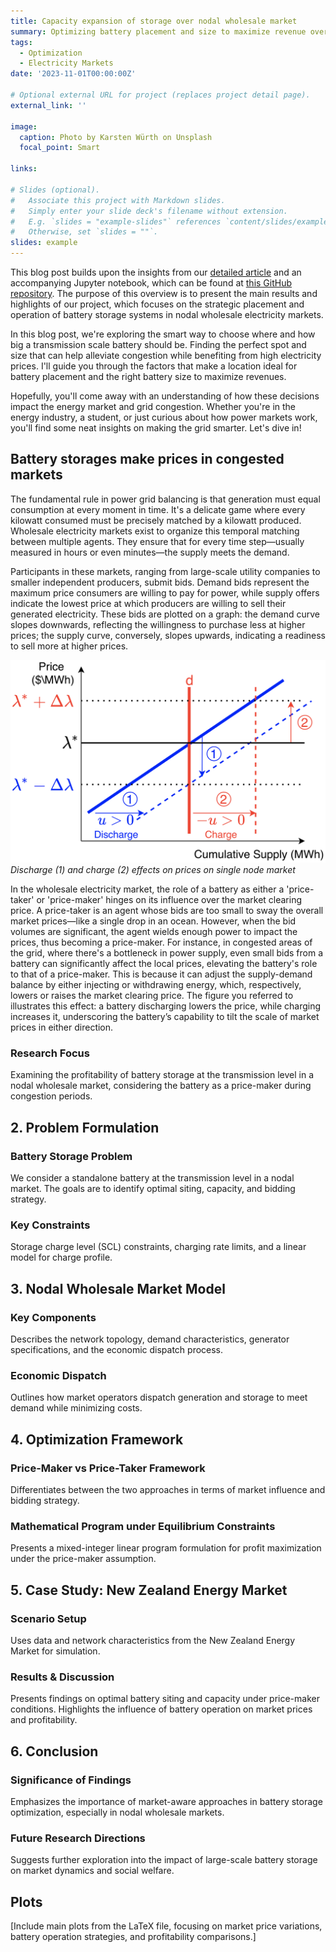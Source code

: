 ```yaml
---
title: Capacity expansion of storage over nodal wholesale market
summary: Optimizing battery placement and size to maximize revenue over a nodal wholesale market: a guide.
tags:
  - Optimization
  - Electricity Markets
date: '2023-11-01T00:00:00Z'

# Optional external URL for project (replaces project detail page).
external_link: ''

image:
  caption: Photo by Karsten Würth on Unsplash
  focal_point: Smart

links:

# Slides (optional).
#   Associate this project with Markdown slides.
#   Simply enter your slide deck's filename without extension.
#   E.g. `slides = "example-slides"` references `content/slides/example-slides.md`.
#   Otherwise, set `slides = ""`.
slides: example
---
```


This blog post builds upon the insights from our [detailed article](publication/goujard-2021-optimal/) and an accompanying Jupyter notebook, which can be found at [this GitHub repository](https://github.com/GuillaumeGoujard/LMP_NZ/blob/master/jupyter_notebook/notebook.ipynb). The purpose of this overview is to present the main results and highlights of our project, which focuses on the strategic placement and operation of battery storage systems in nodal wholesale electricity markets.

In this blog post, we're exploring the smart way to choose where and how big a transmission scale battery should be. Finding the perfect spot and size that can help alleviate congestion while benefiting from high electricity prices. I'll guide you through the factors that make a location ideal for battery placement and the right battery size to maximize revenues.

Hopefully, you'll come away with an understanding of how these decisions impact the energy market and grid congestion. Whether you're in the energy industry, a student, or just curious about how power markets work, you'll find some neat insights on making the grid smarter. Let's dive in!

## Battery storages make prices in congested markets

The fundamental rule in power grid balancing is that generation must equal consumption at every moment in time. It's a delicate game where every kilowatt consumed must be precisely matched by a kilowatt produced. Wholesale electricity markets exist to organize this temporal matching between multiple agents. They ensure that for every time step—usually measured in hours or even minutes—the supply meets the demand.

Participants in these markets, ranging from large-scale utility companies to smaller independent producers, submit bids. Demand bids represent the maximum price consumers are willing to pay for power, while supply offers indicate the lowest price at which producers are willing to sell their generated electricity. These bids are plotted on a graph: the demand curve slopes downwards, reflecting the willingness to purchase less at higher prices; the supply curve, conversely, slopes upwards, indicating a readiness to sell more at higher prices.

![Alternative Text for Image 1](supply_demand.png)
*Discharge (1) and charge (2) effects on prices on single node market*

In the wholesale electricity market, the role of a battery as either a 'price-taker' or 'price-maker' hinges on its influence over the market clearing price. A price-taker is an agent whose bids are too small to sway the overall market prices—like a single drop in an ocean. However, when the bid volumes are significant, the agent wields enough power to impact the prices, thus becoming a price-maker. For instance, in congested areas of the grid, where there's a bottleneck in power supply, even small bids from a battery can significantly affect the local prices, elevating the battery's role to that of a price-maker. This is because it can adjust the supply-demand balance by either injecting or withdrawing energy, which, respectively, lowers or raises the market clearing price. The figure you referred to illustrates this effect: a battery discharging lowers the price, while charging increases it, underscoring the battery’s capability to tilt the scale of market prices in either direction.

### Research Focus
Examining the profitability of battery storage at the transmission level in a nodal wholesale market, considering the battery as a price-maker during congestion periods.

## 2. Problem Formulation
### Battery Storage Problem
We consider a standalone battery at the transmission level in a nodal market. The goals are to identify optimal siting, capacity, and bidding strategy.

### Key Constraints
Storage charge level (SCL) constraints, charging rate limits, and a linear model for charge profile.

## 3. Nodal Wholesale Market Model
### Key Components
Describes the network topology, demand characteristics, generator specifications, and the economic dispatch process.

### Economic Dispatch
Outlines how market operators dispatch generation and storage to meet demand while minimizing costs.

## 4. Optimization Framework
### Price-Maker vs Price-Taker Framework
Differentiates between the two approaches in terms of market influence and bidding strategy.

### Mathematical Program under Equilibrium Constraints
Presents a mixed-integer linear program formulation for profit maximization under the price-maker assumption.

## 5. Case Study: New Zealand Energy Market
### Scenario Setup
Uses data and network characteristics from the New Zealand Energy Market for simulation.

### Results & Discussion
Presents findings on optimal battery siting and capacity under price-maker conditions. Highlights the influence of battery operation on market prices and profitability.

## 6. Conclusion
### Significance of Findings
Emphasizes the importance of market-aware approaches in battery storage optimization, especially in nodal wholesale markets.

### Future Research Directions
Suggests further exploration into the impact of large-scale battery storage on market dynamics and social welfare.

## Plots
[Include main plots from the LaTeX file, focusing on market price variations, battery operation strategies, and profitability comparisons.]



